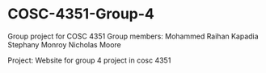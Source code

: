 # COSC-4351-Group-4
Group project for COSC 4351
Group members:
Mohammed Raihan Kapadia
Stephany Monroy
Nicholas Moore 

Project:
Website for group 4 project in cosc 4351
